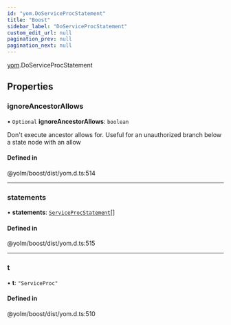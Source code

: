 ```yaml
---
id: "yom.DoServiceProcStatement"
title: "Boost"
sidebar_label: "DoServiceProcStatement"
custom_edit_url: null
pagination_prev: null
pagination_next: null
---
```


[yom](../namespaces/yom.md).DoServiceProcStatement

## Properties

### ignoreAncestorAllows

• `Optional` **ignoreAncestorAllows**: `boolean`

Don't execute ancestor allows for. Useful for an unauthorized branch below a state node with an allow

#### Defined in

@yolm/boost/dist/yom.d.ts:514

___

### statements

• **statements**: [`ServiceProcStatement`](../namespaces/yom.md#serviceprocstatement)[]

#### Defined in

@yolm/boost/dist/yom.d.ts:515

___

### t

• **t**: ``"ServiceProc"``

#### Defined in

@yolm/boost/dist/yom.d.ts:510
